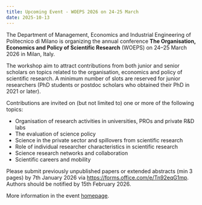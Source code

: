 ```yaml
---
title: Upcoming Event - WOEPS 2026 on 24-25 March
date: 2025-10-13
---
```


The Department of Management, Economics and Industrial Engineering of Politecnico di Milano is organizing the annual conference **The Organisation, Economics and Policy of Scientific Research** (WOEPS) on 24–25 March 2026 in Milan, Italy.

<!--more-->

The workshop aim to attract contributions from both junior and senior scholars on topics related to the organisation, economics and policy of scientific research. A minimum number of slots are reserved for junior researchers (PhD students or postdoc scholars who obtained their PhD in 2021 or later).

Contributions are invited on (but not limited to) one or more of the following topics:

- Organisation of research activities in universities, PROs and private R&D labs
- The evaluation of science policy
- Science in the private sector and spillovers from scientific research
- Role of individual researcher characteristics in scientific research
- Science research networks and collaboration
- Scientific careers and mobility

Please submit previously unpublished papers or extended abstracts (min 3 pages) by 7th January 2026 via 
https://forms.office.com/e/Tn92eqG1mp. Authors should be notified by 15th February 2026.

More information in the event [homepage](https://www.dig.polimi.it/it/public-events/19th-workshop-on-the-organisation-economics-and-policy-of-scientific-research-).